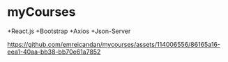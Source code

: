 # myCourses

+React.js
+Bootstrap
+Axios
+Json-Server




https://github.com/emreicandan/mycourses/assets/114006556/86165a16-eea1-40aa-bb38-bb70e61a7852

